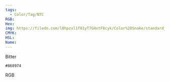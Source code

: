 ```yaml
---
tags:
  - Color/Tag/NTC
RGB:
Hex:
img: https://filedn.com/l0hpzxl1f01yT7GHxtF8cyk/Color%20Snake/standard_csv_to_svg//868974.svg
CMYK:
HSL:
Name:
---
```

Bitter
```palette
#868974
```
RGB
